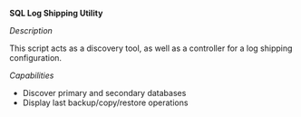 **SQL Log Shipping Utility**

*Description*

This script acts as a discovery tool, as well as a controller for a log shipping configuration.

*Capabilities*

 - Discover primary and secondary databases
 - Display last backup/copy/restore operations

